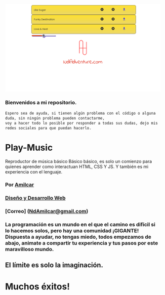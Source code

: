 ![This is an image](https://github.com/NdAmilcar/Play-Music/blob/main/imagenes/Captura%20de%20pantalla%20de%20Music%20App.png)

### Bienvenidos a mi repositorio.
    Espero sea de ayuda, si tienen algún problema con el código o alguna duda, sin ningún problema pueden contactarme,
    voy a hacer todo lo posible por responder a todas sus dudas, dejo mis redes sociales para que puedan hacerlo.

# Play-Music
Reproductor de música básico
 Básico básico, es solo un comienzo para quienes aprender como interactuan HTML, CSS Y JS.
 Y también es mi experiencia con el lenguaje.


### Por [Amilcar](https://www.instagram.com/ndamilcar/?hl=es)
### [Diseño y Desarrollo Web](http://www.NdAdventure.com)
### [Correo] (NdAmilcar@gmail.com)

### La programación es un mundo en el que el camino es difícil si lo hacemos solos, pero hay una comunidad ¡GIGANTE! Dispuesta a ayudar, no tengas miedo, todos empezamos de abajo, animate a compartir tu experiencia y tus pasos por este maravilloso mundo.


## El límite es solo la imaginación.
  
 # Muchos éxitos!
